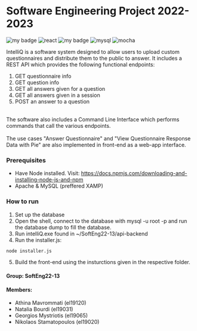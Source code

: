 # Software Engineering Project 2022-2023
![my badge](https://badgen.net/badge/nodeJS/v18.12.1/green/?icon=https://upload.wikimedia.org/wikipedia/commons/d/d9/Node.js_logo.svg) ![react](https://user-images.githubusercontent.com/115226054/218500804-ab08f439-cd40-4554-8003-1a3957338a38.svg) ![my badge](https://badgen.net/badge/express/v4.18.2/red/?icon=https://upload.wikimedia.org/wikipedia/commons/d/db/Npm-logo.svg) ![mysql](https://user-images.githubusercontent.com/115226054/218501030-55685c2d-a632-4cab-a57e-0c5ef694059d.svg) ![mocha](https://user-images.githubusercontent.com/115226054/218501480-c1a36a95-c7c2-459d-b518-c0df69b4becb.svg)

IntelliQ is a software system designed to allow users to upload custom questionnaires and distribute them to the public to answer. It includes a REST API which provides the following functional endpoints:
1. GET questionnaire info
2. GET question info
3. GET all answers given for a question
4. GET all answers given in a session
5. POST an answer to a question<br> 
<br>
The software also includes a Command Line Interface which performs commands that call the various endpoints.<br>
<br>
The use cases "Answer Questionnaire" and "View Questionnaire Response Data with Pie" are also implemented in front-end as a web-app interface.<br> 

### Prerequisites
* Have Node installed. Visit:
  https://docs.npmjs.com/downloading-and-installing-node-js-and-npm
* Apache & MySQL (preffered XAMP)

### How to run
1. Set up the database
2. Open the shell, connect to the database with mysql -u root -p and run the database dump to fill the database.
3. Run intelliQ.exe found in ~/SoftEng22-13/api-backend 
4. Run the installer.js:
  ```sh
  node installer.js
  ```
5. Build the front-end using the insturctions given in the respective folder.

#### Group: SoftEng22-13

#### Members: 

- Athina Mavrommati (el19120)
- Natalia Bourdi (el19031)
- Georgios Mystriotis (el19065)
- Nikolaos Stamatopoulos (el19020)

